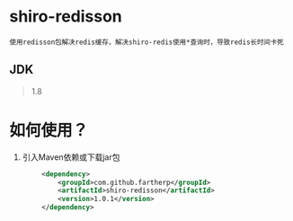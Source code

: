 # shiro-redisson
```
使用redisson包解决redis缓存，解决shiro-redis使用*查询时，导致redis长时间卡死
```
## JDK
> 1.8

# 如何使用？
1. 引入Maven依赖或下载jar包

``` xml
        <dependency>
            <groupId>com.github.fartherp</groupId>
            <artifactId>shiro-redisson</artifactId>
            <version>1.0.1</version>
        </dependency>
```